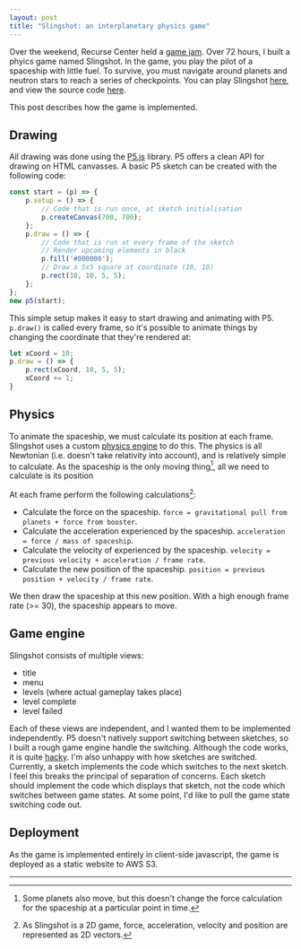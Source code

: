 ```yaml
---
layout: post
title: "Slingshot: an interplanetary physics game"
---
```


Over the weekend, Recurse Center held a [game jam](https://en.wikipedia.org/wiki/Game_jam). Over 72 hours, I built a phyics game named Slingshot. In the game, you play the pilot of a spaceship with little fuel. To survive, you must navigate around planets and neutron stars to reach a series of checkpoints. You can play Slingshot [here](https://slingshot.jamesroutley.co.uk/), and view the source code [here](https://github.com/jamesroutley/slingshot).

This post describes how the game is implemented.

## Drawing

All drawing was done using the [P5.js](https://p5js.org/) library. P5 offers a clean API for drawing on HTML canvasses. A basic P5 sketch can be created with the following code:

```javascript
const start = (p) => {
    p.setup = () => {
        // Code that is run once, at sketch initialisation
        p.createCanvas(700, 700);
    };
    p.draw = () => {
        // Code that is run at every frame of the sketch
        // Render upcoming elements in black
        p.fill('#000000');
        // Draw a 5x5 square at coordinate (10, 10)
        p.rect(10, 10, 5, 5);
    };
};
new p5(start);
```

This simple setup makes it easy to start drawing and animating with P5. `p.draw()` is called every frame, so it's possible to animate things by changing the coordinate that they're rendered at:

```javascript
let xCoord = 10;
p.draw = () => {
    p.rect(xCoord, 10, 5, 5);
    xCoord += 1;
}
```

## Physics

To animate the spaceship, we must calculate its position at each frame. Slingshot uses a custom [physics engine](https://github.com/jamesroutley/slingshot/blob/master/src/physics.js) to do this. The physics is all Newtonian (i.e. doesn't take relativity into account), and is relatively simple to calculate. As the spaceship is the only moving thing[^1], all we need to calculate is its position  

At each frame perform the following calculations[^2]:

- Calculate the force on the spaceship. `force = gravitational pull from planets + force from booster`.
- Calculate the acceleration experienced by the spaceship. `acceleration = force / mass of spaceship`.
- Calculate the velocity of experienced by the spaceship. `velocity = previous velocity + acceleration / frame rate`.
- Calculate the new position of the spaceship. `position = previous position + velocity / frame rate`.

We then draw the spaceship at this new position. With a high enough frame rate (>= 30), the spaceship appears to move.

## Game engine

Slingshot consists of multiple views:

- title
- menu
- levels (where actual gameplay takes place)
- level complete
- level failed

Each of these views are independent, and I wanted them to be implemented independently. P5 doesn't natively support switching between sketches, so I built a rough game engine handle the switching. Although the code works, it is quite [hacky](https://github.com/jamesroutley/slingshot/blob/ea6f228f596dfb7788d5939da5a73c2e0036904f/src/view.js#L72). I'm also unhappy with how sketches are switched. Currently, a sketch implements the code which
switches to the next sketch. I feel this breaks the principal of separation of concerns. Each sketch should implement the code which displays that sketch, not the code which switches between game states. At some point, I'd like to pull the game state switching code out.

## Deployment

As the game is implemented entirely in client-side javascript, the game is deployed as a static website to AWS S3.

---

[^1]: Some planets also move, but this doesn't change the force calculation for the spaceship at a particular point in time.
[^2]: As Slingshot is a 2D game, force, acceleration, velocity and position are represented as 2D vectors.
